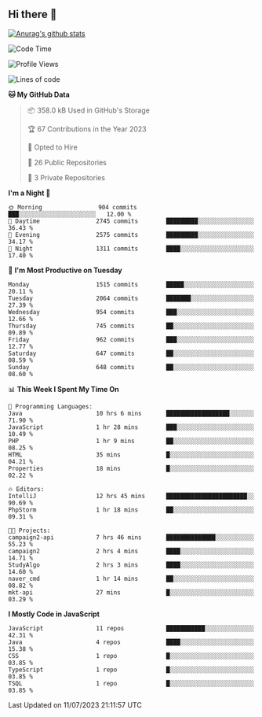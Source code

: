 ## Hi there 👋

[![Anurag's github stats](https://github-readme-stats.vercel.app/api?username=Songwonseok)](https://github.com/anuraghazra/github-readme-stats)



<!--START_SECTION:waka-->
![Code Time](http://img.shields.io/badge/Code%20Time-2%2C304%20hrs%2026%20mins-blue)

![Profile Views](http://img.shields.io/badge/Profile%20Views-4-blue)

![Lines of code](https://img.shields.io/badge/From%20Hello%20World%20I%27ve%20Written-35.0%20million%20lines%20of%20code-blue)

**🐱 My GitHub Data** 

> 📦 358.0 kB Used in GitHub's Storage 
 > 
> 🏆 67 Contributions in the Year 2023
 > 
> 💼 Opted to Hire
 > 
> 📜 26 Public Repositories 
 > 
> 🔑 3 Private Repositories 
 > 
**I'm a Night 🦉** 

```text
🌞 Morning                904 commits         ███░░░░░░░░░░░░░░░░░░░░░░   12.00 % 
🌆 Daytime                2745 commits        █████████░░░░░░░░░░░░░░░░   36.43 % 
🌃 Evening                2575 commits        █████████░░░░░░░░░░░░░░░░   34.17 % 
🌙 Night                  1311 commits        ████░░░░░░░░░░░░░░░░░░░░░   17.40 % 
```
📅 **I'm Most Productive on Tuesday** 

```text
Monday                   1515 commits        █████░░░░░░░░░░░░░░░░░░░░   20.11 % 
Tuesday                  2064 commits        ███████░░░░░░░░░░░░░░░░░░   27.39 % 
Wednesday                954 commits         ███░░░░░░░░░░░░░░░░░░░░░░   12.66 % 
Thursday                 745 commits         ██░░░░░░░░░░░░░░░░░░░░░░░   09.89 % 
Friday                   962 commits         ███░░░░░░░░░░░░░░░░░░░░░░   12.77 % 
Saturday                 647 commits         ██░░░░░░░░░░░░░░░░░░░░░░░   08.59 % 
Sunday                   648 commits         ██░░░░░░░░░░░░░░░░░░░░░░░   08.60 % 
```


📊 **This Week I Spent My Time On** 

```text
💬 Programming Languages: 
Java                     10 hrs 6 mins       ██████████████████░░░░░░░   71.90 % 
JavaScript               1 hr 28 mins        ███░░░░░░░░░░░░░░░░░░░░░░   10.49 % 
PHP                      1 hr 9 mins         ██░░░░░░░░░░░░░░░░░░░░░░░   08.25 % 
HTML                     35 mins             █░░░░░░░░░░░░░░░░░░░░░░░░   04.21 % 
Properties               18 mins             █░░░░░░░░░░░░░░░░░░░░░░░░   02.22 % 

🔥 Editors: 
IntelliJ                 12 hrs 45 mins      ███████████████████████░░   90.69 % 
PhpStorm                 1 hr 18 mins        ██░░░░░░░░░░░░░░░░░░░░░░░   09.31 % 

🐱‍💻 Projects: 
campaign2-api            7 hrs 46 mins       ██████████████░░░░░░░░░░░   55.23 % 
campaign2                2 hrs 4 mins        ████░░░░░░░░░░░░░░░░░░░░░   14.71 % 
StudyAlgo                2 hrs 3 mins        ████░░░░░░░░░░░░░░░░░░░░░   14.60 % 
naver_cmd                1 hr 14 mins        ██░░░░░░░░░░░░░░░░░░░░░░░   08.82 % 
mkt-api                  27 mins             █░░░░░░░░░░░░░░░░░░░░░░░░   03.29 % 
```

**I Mostly Code in JavaScript** 

```text
JavaScript               11 repos            ███████████░░░░░░░░░░░░░░   42.31 % 
Java                     4 repos             ████░░░░░░░░░░░░░░░░░░░░░   15.38 % 
CSS                      1 repo              █░░░░░░░░░░░░░░░░░░░░░░░░   03.85 % 
TypeScript               1 repo              █░░░░░░░░░░░░░░░░░░░░░░░░   03.85 % 
TSQL                     1 repo              █░░░░░░░░░░░░░░░░░░░░░░░░   03.85 % 
```




 Last Updated on 11/07/2023 21:11:57 UTC
<!--END_SECTION:waka-->
